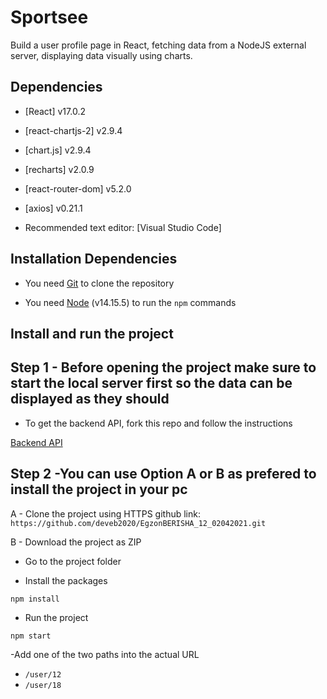 # Sportsee

Build a user profile page in React, fetching data from a NodeJS external server, displaying data visually using charts.

## Dependencies

- [React] v17.0.2

- [react-chartjs-2] v2.9.4

- [chart.js] v2.9.4

- [recharts] v2.0.9

- [react-router-dom] v5.2.0

- [axios] v0.21.1

- Recommended text editor: [Visual Studio Code]

## Installation Dependencies

- You need [Git](https://git-scm.com/) to clone the repository

- You need [Node](https://nodejs.org/en/) (v14.15.5) to run the `npm` commands

## Install and run the project

Step 1 - Before opening the project make sure to start the local server first so the data can be displayed as they should 
----------------------------------------------------------------------------------------------------------------------------

- To get the backend API, fork this repo and follow the instructions

[Backend API](https://github.com/OpenClassrooms-Student-Center/P9-front-end-dashboard)

Step 2 -You can use Option A or B as prefered to install the project in your pc
---------------------------------------------------------------------------------

A - Clone the project using HTTPS github link: `https://github.com/deveb2020/EgzonBERISHA_12_02042021.git`

B - Download the project as ZIP 

- Go to the project folder

- Install the packages 

`npm install`

- Run the project

`npm start`


-Add one of the two paths into the actual URL
  - `/user/12`
  - `/user/18`
